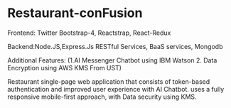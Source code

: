 # Restaurant-conFusion
Frontend: Twitter Bootstrap-4, Reactstrap, React-Redux

Backend:Node.JS,Express.Js RESTful Services, BaaS services, Mongodb 

Additional Features: (1.AI Messenger Chatbot using IBM Watson 2. Data Encryption using AWS KMS From UST) 

Restaurant single-page web application that consists of token-based authentication and improved user 
experience with AI Chatbot. uses a fully responsive mobile-first approach, with Data security using KMS.
